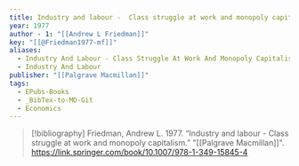 ```yaml
---
title: Industry and labour -  Class struggle at work and monopoly capitalism
year: 1977
author - 1: "[[Andrew L Friedman]]"
key: "[[@Friedman1977-mf]]"
aliases:
  - Industry And Labour - Class Struggle At Work And Monopoly Capitalism
  - Industry And Labour
publisher: "[[Palgrave Macmillan]]"
tags:
  - EPubs-Books
  - _BibTex-to-MD-Git
  - Economics
---
```


> [!bibliography]
> Friedman, Andrew L. 1977. “Industry and labour -  Class struggle at work and monopoly capitalism.” "[[Palgrave Macmillan]]". https://link.springer.com/book/10.1007/978-1-349-15845-4